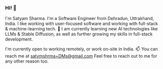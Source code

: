 ### Hi! 👋

I'm Satyam Sharma.
I'm a Software Engineer from Dehradun, Uttrakhand, India.
I like working with user-focused software and working with full-stack & machine-learning tech.
🌱 I am currently learning new AI technologies like LLMs & Stable Diffusion, as well as further growing my skills in full-stack development.

I'm currently open to working remotely, or work on-site in India.
📫 You can reach me at  [satymshrma+DMs@gmail.com](mailto:satymshrma+DMs@gmail.com)
Feel free to reach out to me for any other reason too.
<!--
**satymshrma/satymshrma** is a ✨ _special_ ✨ repository because its `README.md` (this file) appears on your GitHub profile.

Here are some ideas to get you started:

- 🔭 I’m currently working on ...
- 🌱 I’m currently learning ...
- 👯 I’m looking to collaborate on ...
- 🤔 I’m looking for help with ...
- 💬 Ask me about ...
- 📫 How to reach me: ...
- 😄 Pronouns: ...
- ⚡ Fun fact: ...
-->

